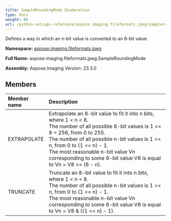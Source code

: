 ```yaml
---
title: SampleRoundingMode Enumeration
type: docs
weight: 80
url: /python-net/api-reference/aspose.imaging.fileformats.jpeg/sampleroundingmode/
---
```


Defines a way in which an n-bit value is converted to an 8-bit value.

**Namespace:** [aspose.imaging.fileformats.jpeg](/imaging/python-net/api-reference/aspose.imaging.fileformats.jpeg/)

**Full Name:** aspose.imaging.fileformats.jpeg.SampleRoundingMode

**Assembly:**  Aspose.Imaging Version: 23.3.0

## **Members**
|**Member name**|**Description**|
| :- | :- |
|EXTRAPOLATE|Extrapolate an 8-bit value to fit it into n bits, where 1 < n < 8.<br/>            The number of all possible 8-bit values is 1 << 8 = 256, from 0 to 255.<br/>            The number of all possible n-bit values is 1 << n, from 0 to (1 << n) - 1.<br/>            The most reasonable n-bit value Vn corresponding to some 8-bit value V8 is equal to Vn = V8 >> (8 - n).|
|TRUNCATE|Truncate an 8-bit value to fit it into n bits, where 1 < n < 8.<br/>            The number of all possible n-bit values is 1 << n, from 0 to (1 << n) - 1.<br/>            The most reasonable n-bit value Vn corresponding to some 8-bit value V8 is equal to Vn = V8 & ((1 << n) - 1).|
